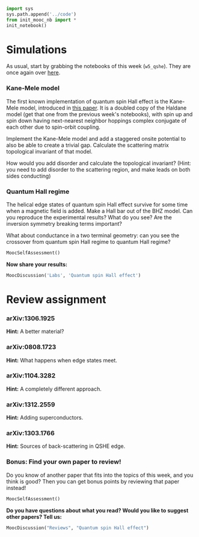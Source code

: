 ```python
import sys
sys.path.append('../code')
from init_mooc_nb import *
init_notebook()
```

# Simulations

As usual, start by grabbing the notebooks of this week (`w5_qshe`). They are once again over [here](http://tiny.cc/topocm_smc).

### Kane-Mele model

The first known implementation of quantum spin Hall effect is the Kane-Mele model, introduced in [this paper](http://arxiv.org/abs/cond-mat/0411737). It is a doubled copy of the Haldane model (get that one from the previous week's notebooks), with spin up and spin down having next-nearest neighbor hoppings complex conjugate of each other due to spin-orbit coupling.

Implement the Kane-Mele model and add a staggered onsite potential to also be able to create a trivial gap. Calculate the scattering matrix topological invariant of that model.

How would you add disorder and calculate the topological invariant? (Hint: you need to add disorder to the scattering region, and make leads on both sides conducting)

### Quantum Hall regime

The helical edge states of quantum spin Hall effect survive for some time when a magnetic field is added. Make a Hall bar out of the BHZ model. Can you reproduce the experimental results? What do you see? Are the inversion symmetry breaking terms important?

What about conductance in a two terminal geometry: can you see the crossover from quantum spin Hall regime to quantum Hall regime?


```python
MoocSelfAssessment()
```

**Now share your results:**


```python
MoocDiscussion('Labs', 'Quantum spin Hall effect')
```

# Review assignment

### arXiv:1306.1925

**Hint:** A better material?

### arXiv:0808.1723

**Hint:** What happens when edge states meet.

### arXiv:1104.3282

**Hint:** A completely different approach.

### arXiv:1312.2559

**Hint:** Adding superconductors.

### arXiv:1303.1766

**Hint:** Sources of back-scattering in QSHE edge.

### Bonus: Find your own paper to review!

Do you know of another paper that fits into the topics of this week, and you think is good?
Then you can get bonus points by reviewing that paper instead!

```python
MoocSelfAssessment()
```

**Do you have questions about what you read? Would you like to suggest other papers? Tell us:**


```python
MoocDiscussion("Reviews", "Quantum spin Hall effect")
```
